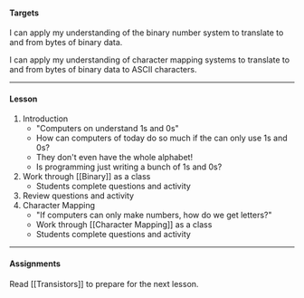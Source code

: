 #### Targets

I can apply my understanding of the binary number system to translate to and from bytes of binary data.

I can apply my understanding of character mapping systems to translate to and from bytes of binary data to ASCII characters.

---
#### Lesson

1. Introduction
	* "Computers on understand 1s and 0s"
	* How can computers of today do so much if the can only use 1s and 0s?
	* They don't even have the whole alphabet!
	* Is programming just writing a bunch of 1s and 0s?
2. Work through [[Binary]] as a class
	* Students complete questions and activity
3. Review questions and activity
4. Character Mapping
	* "If computers can only make numbers, how do we get letters?"
	* Work through [[Character Mapping]] as a class
	* Students complete questions and activity


---
#### Assignments

Read [[Transistors]] to prepare for the next lesson.